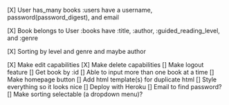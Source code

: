 [X] User has_many books
      :users have a username, password(password_digest), and email

[X] Book belongs to User
      :books have :title, :author, :guided_reading_level, and :genre

[X] Sorting by level and genre and maybe author

[X] Make edit capabilities
[X] Make delete capabilities
[] Make logout feature
[] Get book by :id
[] Able to input more than one book at a time
[] Make homepage button
[] Add html template(s) for duplicate html
[] Style everything so it looks nice
[] Deploy with Heroku
[] Email to find password?
[] Make sorting selectable (a dropdown menu)?

